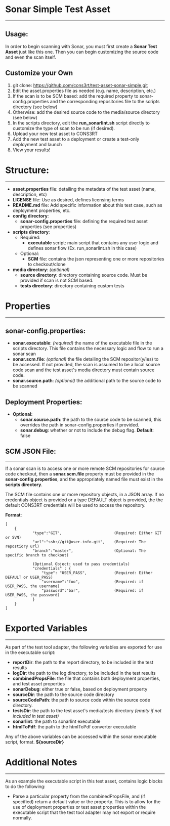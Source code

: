 # Sonar Simple Test Asset
* **
## Usage:
In order to begin scanning with Sonar, you must first create a **Sonar Test Asset** just like this one. Then you can begin customizing the source code and even the scan itself.

## Customize your Own

1.  git clone: https://github.com/cons3rt/test-asset-sonar-simple.git
2.  Edit the asset.properties file as needed (e.g. name, description, etc.)
3.  If the scan is to be SCM based: add the required property to sonar-config.properties and the corresponding repositories file to the scripts directory (see below)
4.  Otherwise: add the desired source code to the media/source directory (see below)
5.  In the scripts directory, edit the **run_sonarlint.sh** script directly to customize the type of scan to be run (if desired).
7.  Upload your new test asset to CONS3RT
8.  Add the new test asset to a deployment or create a test-only deployment and launch
9.  View your results!

# Structure:
* **

*   **asset.properties** file: detailing the metadata of the test asset (name, description, etc)
*   **LICENSE** file: Use as desired, defines licensing terms
*   **README.md** file: Add specific information about this test case, such as deployment properties, etc.
*   **config directory**:
    *   **sonar-config.properties** file: defining the required test asset properties (see properties)
*   **scripts directory**:
    *   Required:
        * **executable** script: main script that contains any user logic and defines sonar flow (Ex. run_sonarlint.sh in this case)
    *   Optional:
        *   **SCM** file: contains the json representing one or more repositories to checkout/clone
*   **media directory**: _(optional)_
    * **source directory**: directory containing source code. Must be provided if scan is not SCM based.
    * **tests directory**: directory containing custom tests

# Properties
* **

## sonar-config.properties:

*   **sonar.executable**: _(required)_ the name of the executable file in the scripts directory. This file contains the necessary logic and flow to run a sonar scan
*   **sonar.scm.file**: _(optional)_ the file detailing the SCM repositor(y/ies) to be accessed. If not provided, the scan is assumed to be a local source code scan and the test asset's media directory must contain source code.
*   **sonar.source.path**: _(optional)_ the additional path to the source code to be scanned

## Deployment Properties:
*   **Optional:**
    *   **sonar.source.path**: the path to the source code to be scanned, this overrides the path in sonar-config.properties if provided.
    *   **sonar.debug**: whether or not to include the debug flag. **Default**: false

## SCM JSON File:
* **
If a sonar scan is to access one or more remote SCM repositories for source code checkout, then a **sonar.scm.file** property must be provided in the **sonar-config.properties**, and the appropriately named file must exist in the **scripts directory**.

The SCM file contains one or more repository objects, in a JSON array. If no credentials object is provided or a type DEFAULT object is provided, the the default CONS3RT credentials will be used to access the repository. 

**Format**: 

    [
        {
                "type":"GIT",                       (Required: Either GIT or SVN)
                "url":"ssh://git@user-info.git",    (Required: The repostiory url)
                "branch":"master",                  (Optional: The specific branch to checkout)
                
                (Optional Object: used to pass credentials)
                "credentials" : {                   
                    "type": "USER_PASS",            (Required: Either DEFAULT or USER_PASS) 
                    "username":"foo",               (Required: if USER_PASS, the username)
                    "password":"bar",               (Required: if USER_PASS, the password)
                }
        }
    ]
    
# Exported Variables
* **

As part of the test tool adapter, the following variables are exported for use in the executable script:

*   **reportDir**: the path to the report directory, to be included in the test results
*   **logDir**: the path to the log directory, to be included in the test results
*   **combinedPropsFile**: the file that contains both deployment properties, and test asset properties
*   **sonarDebug**: either true or false, based on deployment property
*   **sourceDir**: the path to the source code directory
*   **sourceCodePath**: the path to source code within the source code directory.
*   **testsDir**: the path to the test asset's media/tests directory _(empty if not included in test asset)_
*   **sonarlint**: the path to sonarlint executable
*   **htmlToPdf**: the path to the htmlToPdf converter executable

Any of the above variables can be accessed within the sonar executable script, format. **${sourceDir}**

# Additional Notes
* **

As an example the executable script in this test asset, contains logic blocks to do the following:

*   Parse a particular property from the combinedPropsFile, and (if specified) return a default value or the property. This is to allow for the use of deployment properties or test asset properties within the executable script that the test tool adapter may not export or require normally.


